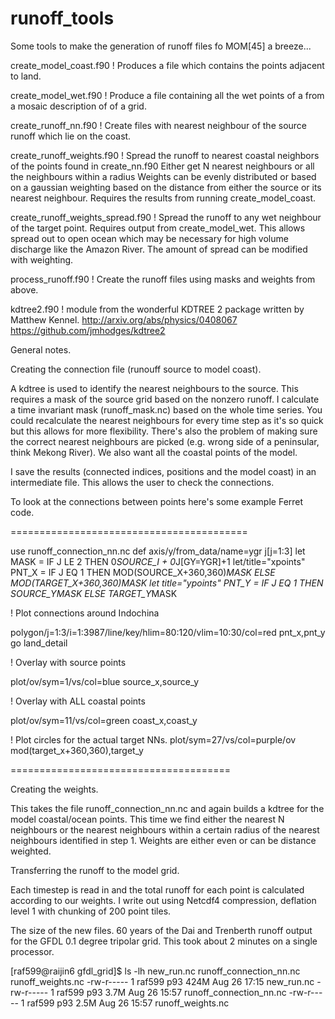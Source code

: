 # runoff_tools
Some tools to make the generation of runoff files fo MOM[45] a breeze...

create_model_coast.f90   ! Produces a file which contains the points adjacent to land.

create_model_wet.f90    ! Produce a file containing all the wet points of a from a mosaic description of of a grid.

create_runoff_nn.f90     ! Create files with nearest neighbour of the source runoff which lie on the coast.

create_runoff_weights.f90 ! Spread the runoff to nearest coastal neighbors of the points found in create_nn.f90
                           Either get N nearest neighbours or all the neighbours within a radius
                           Weights can be evenly distributed or based on a gaussian weighting based on the distance
                           from either the source or its nearest neighbour. Requires the results from running
                           create_model_coast.
                           
create_runoff_weights_spread.f90 ! Spread the runoff to any wet neighbour of the target point. Requires output from
                           create_model_wet. This allows spread out to open ocean which may be necessary for high 
                           volume discharge like the Amazon River. The amount of spread can be modified with weighting.
                           
process_runoff.f90        ! Create the runoff files using masks and weights from above.

kdtree2.f90               ! module from the wonderful KDTREE 2 package written by Matthew Kennel.
                           http://arxiv.org/abs/physics/0408067
                           https://github.com/jmhodges/kdtree2
                           
                           
General notes.

Creating the connection file (runouff source to model coast).

A kdtree is used to identify the nearest neighbours to the source. This requires a mask of the source grid based on the nonzero runoff. I calculate a time invariant mask (runoff_mask.nc) based on the whole time series. You could recalculate the nearest neighbours for every time step as it's so quick but this allows for more flexibility. There's also the problem of making sure the correct nearest neighbours are picked (e.g. wrong side of a peninsular, think Mekong River).  We also want all the coastal points of the model.

I save the results (connected indices, positions and the model coast) in an intermediate file. This allows the user to check the connections.

To look at the connections between points here's some example Ferret code.

=========================================

use runoff_connection_nn.nc
def axis/y/from_data/name=ygr j[j=1:3]
let MASK = IF J LE 2 THEN 0*SOURCE_I + 0*J[GY=YGR]+1
let/title="xpoints"  PNT_X = IF J EQ 1 THEN MOD(SOURCE_X+360,360)*MASK ELSE MOD(TARGET_X+360,360)*MASK
let title="ypoints" PNT_Y = IF J EQ 1 THEN SOURCE_Y*MASK ELSE TARGET_Y*MASK

! Plot connections around Indochina

polygon/j=1:3/i=1:3987/line/key/hlim=80:120/vlim=10:30/col=red pnt_x,pnt_y
go land_detail

! Overlay with source points

plot/ov/sym=1/vs/col=blue source_x,source_y

! Overlay with ALL coastal points

plot/ov/sym=11/vs/col=green coast_x,coast_y

! Plot circles for the actual target NNs.
 plot/sym=27/vs/col=purple/ov mod(target_x+360,360),target_y
 
 ======================================

Creating the weights.

This takes the file  runoff_connection_nn.nc  and again builds a kdtree for the model coastal/ocean points. This time we find either the nearest N neighbours or the nearest neighbours within a certain radius of the nearest neighbours identified in step 1. Weights are either even or can be distance weighted.

Transferring the runoff to the model grid.

Each timestep is read in and the total runoff for each point is calculated according to our weights. I write out using Netcdf4 compression, deflation level 1 with chunking of 200 point tiles.

The size of the new files. 60 years of the Dai and Trenberth runoff output for the GFDL 0.1 degree tripolar grid.
This took about 2 minutes on a single processor.

[raf599@raijin6 gfdl_grid]$ ls -lh new_run.nc runoff_connection_nn.nc runoff_weights.nc
-rw-r----- 1 raf599 p93 424M Aug 26 17:15 new_run.nc
-rw-r----- 1 raf599 p93 3.7M Aug 26 15:57 runoff_connection_nn.nc
-rw-r----- 1 raf599 p93 2.5M Aug 26 15:57 runoff_weights.nc
